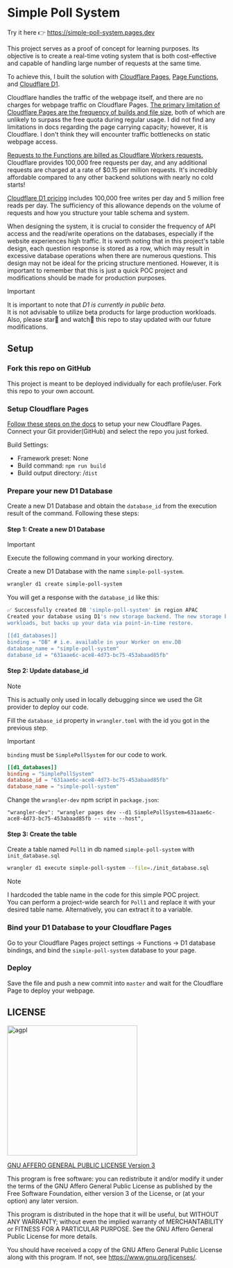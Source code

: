 # Simple Poll System

Try it here 👉 <https://simple-poll-system.pages.dev>

This project serves as a proof of concept for learning purposes. Its objective is to create a real-time voting system that is both cost-effective and capable of handling large number of requests at the same time.

To achieve this, I built the solution with [Cloudflare Pages](https://developers.cloudflare.com/pages), [Page Functions](https://developers.cloudflare.com/pages/functions/), and [Cloudflare D1](https://developers.cloudflare.com/d1/).

Cloudflare handles the traffic of the webpage itself, and there are no charges for webpage traffic on Cloudflare Pages. [The primary limitation of Cloudflare Pages are the frequency of builds and file size](https://developers.cloudflare.com/pages/platform/limits/), both of which are unlikely to surpass the free quota during regular usage. I did not find any limitations in docs regarding the page carrying capacity; however, it is Cloudflare. I don't think they will encounter traffic bottlenecks on static webpage access.

[Requests to the Functions are billed as Cloudflare Workers requests.](https://developers.cloudflare.com/pages/functions/pricing/) Cloudflare provides 100,000 free requests per day, and any additional requests are charged at a rate of $0.15 per million requests. It's incredibly affordable compared to any other backend solutions with nearly no cold starts!

[Cloudflare D1 pricing](https://developers.cloudflare.com/d1/platform/pricing/#billing-metrics) includes 100,000 free writes per day and 5 million free reads per day. The sufficiency of this allowance depends on the volume of requests and how you structure your table schema and system.

When designing the system, it is crucial to consider the frequency of API access and the read/write operations on the databases, especially if the website experiences high traffic. It is worth noting that in this project's table design, each question response is stored as a row, which may result in excessive database operations when there are numerous questions. This design may not be ideal for the pricing structure mentioned. However, it is important to remember that this is just a quick POC project and modifications should be made for production purposes.

> [!Important]
> It is important to note that _D1 is currently in public beta_.  
> It is not advisable to utilize beta products for large production workloads.    
> Also, please star🌟 and watch👀 this repo to stay updated with our future modifications.

## Setup

### Fork this repo on GitHub

This project is meant to be deployed individually for each profile/user. Fork this repo to your own account.

### Setup Cloudflare Pages

[Follow these steps on the docs](https://developers.cloudflare.com/pages/get-started/guide/#connect-your-git-provider-to-pages) to setup your new Cloudflare Pages. Connect your Git provider(GitHub) and select the repo you just forked.

Build Settings:

- Framework preset: None
- Build command: `npm run build`
- Build output directory: /`dist`

### Prepare your new D1 Database

Create a new D1 Database and obtain the `database_id` from the execution result of the command. Following these steps:

#### Step 1: Create a new D1 Database

> [!IMPORTANT]  
> Execute the following command in your working directory.

Create a new D1 Database with the name `simple-poll-system`.

```bash
wrangler d1 create simple-poll-system
```

You will get a response with the `database_id` like this:

```bash
✅ Successfully created DB 'simple-poll-system' in region APAC
Created your database using D1's new storage backend. The new storage backend is not yet recommended for production
workloads, but backs up your data via point-in-time restore.

[[d1_databases]]
binding = "DB" # i.e. available in your Worker on env.DB
database_name = "simple-poll-system"
database_id = "631aae6c-ace8-4d73-bc75-453abaad85fb"
```

#### Step 2: Update database_id

> [!NOTE]
> This is actually only used in locally debugging since we used the Git provider to deploy our code.

Fill the `database_id` property in `wrangler.toml` with the id you got in the previous step.

> [!IMPORTANT]  
> `binding` must be `SimplePollSystem` for our code to work.

```toml
[[d1_databases]]
binding = "SimplePollSystem"
database_id = "631aae6c-ace8-4d73-bc75-453abaad85fb"
database_name = "simple-poll-system"
```

Change the `wrangler-dev` npm script in `package.json`:

```text
"wrangler-dev": "wrangler pages dev --d1 SimplePollSystem=631aae6c-ace8-4d73-bc75-453abaad85fb -- vite --host",
```

#### Step 3: Create the table

Create a table named `Poll1` in db named `simple-poll-system` with `init_database.sql`

```bash
wrangler d1 execute simple-poll-system --file=./init_database.sql
```

> [!NOTE]  
> I hardcoded the table name in the code for this simple POC project.  
> You can perform a project-wide search for `Poll1` and replace it with your desired table name. Alternatively, you can extract it to a variable.

### Bind your D1 Database to your Cloudflare Pages

Go to your Cloudflare Pages project settings → Functions → D1 database bindings, and bind the `simple-poll-system` database to your page.

### Deploy

Save the file and push a new commit into `master` and wait for the Cloudflare Page to deploy your webpage.

## LICENSE

<img src="https://github.com/jim60105/simple-poll-system/assets/16995691/72ee6dc7-c41e-4b1d-a839-5c2ff8a48799" alt="agpl" width="300" />

[GNU AFFERO GENERAL PUBLIC LICENSE Version 3](LICENSE)

This program is free software: you can redistribute it and/or modify it under the terms of the GNU Affero General Public License as published by the Free Software Foundation, either version 3 of the License, or (at your option) any later version.

This program is distributed in the hope that it will be useful, but WITHOUT ANY WARRANTY; without even the implied warranty of MERCHANTABILITY or FITNESS FOR A PARTICULAR PURPOSE. See the GNU Affero General Public License for more details.

You should have received a copy of the GNU Affero General Public License along with this program. If not, see <https://www.gnu.org/licenses/>.
